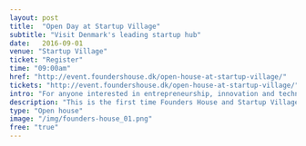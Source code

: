 ```yaml
---
layout: post
title:  "Open Day at Startup Village"
subtitle: "Visit Denmark's leading startup hub"
date:   2016-09-01
venue: "Startup Village"
ticket: "Register"
time: "09:00am"
href: "http://event.foundershouse.dk/open-house-at-startup-village/"
tickets: "http://event.foundershouse.dk/open-house-at-startup-village/"
intro: "For anyone interested in entrepreneurship, innovation and technology"
description: "This is the first time Founders House and Startup Village open their doors giving everyone an opportunity to visit Denmark’s leading growth startup hub and gain valuable insight in the facets of running a growth startup."
type: "Open house"
image: "/img/founders-house_01.png"
free: "true"
---
```

<!-- fill in the URL of your event host page if you haven't enough information for a detail page, so the event link won't point on the detail page at all -->

